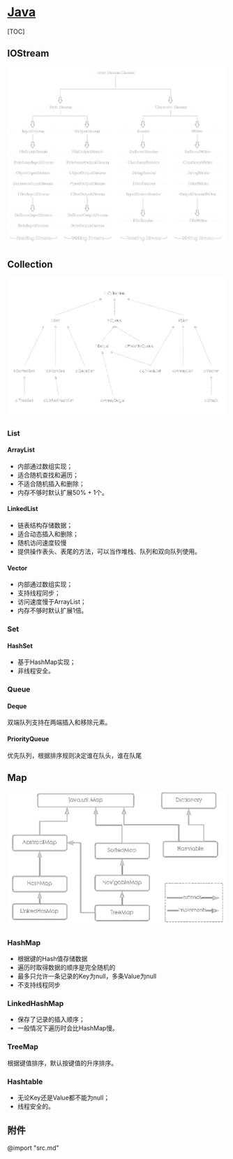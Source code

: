 <link rel="stylesheet" href="https://zhmhbest.gitee.io/hellomathematics/style/index.css">
<script src="https://zhmhbest.gitee.io/hellomathematics/style/index.js"></script>

# [Java](../index.html)

[TOC]

## IOStream

![stream](images/stream.png)

## Collection

![collection](images/collection.png)

### List

#### ArrayList

- 内部通过数组实现；
- 适合随机查找和遍历；
- 不适合随机插入和删除；
- 内存不够时默认扩展$50\%+1$个。

#### LinkedList

- 链表结构存储数据；
- 适合动态插入和删除；
- 随机访问速度较慢
- 提供操作表头、表尾的方法，可以当作堆栈、队列和双向队列使用。

#### Vector

- 内部通过数组实现；
- 支持线程同步；
- 访问速度慢于ArrayList；
- 内存不够时默认扩展1倍。

### Set

#### HashSet

- 基于HashMap实现；
- 非线程安全。

### Queue

#### Deque

双端队列支持在两端插入和移除元素。

#### PriorityQueue

优先队列，根据排序规则决定谁在队头，谁在队尾

## Map

![map](images/map.png)

### HashMap

- 根据键的Hash值存储数据
- 遍历时取得数据的顺序是完全随机的
- 最多只允许一条记录的Key为null，多条Value为null
- 不支持线程同步

### LinkedHashMap

- 保存了记录的插入顺序；
- 一般情况下遍历时会比HashMap慢。

### TreeMap

根据键值排序，默认按键值的升序排序。

### Hashtable

- 无论Key还是Value都不能为null；
- 线程安全的。

## 附件

@import "src.md"
